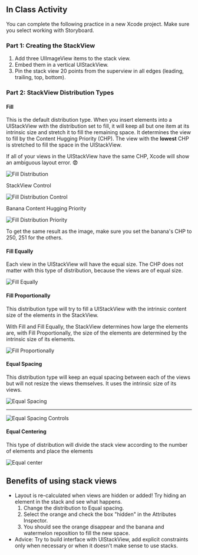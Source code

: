 ## In Class Activity

You can complete the following practice in a new Xcode project. Make sure you select working with Storyboard.

### Part 1: Creating the StackView

1. Add three UIImageView items to the stack view.
1. Embed them in a vertical UIStackView.
1. Pin the stack view 20 points from the superview in all edges (leading, trailing, top, bottom).

### Part 2: StackView Distribution Types

#### Fill

This is the default distribution type.
When you insert elements into a UIStackView with the distribution set to fill, it will keep all but one item at its intrinsic size and stretch it to fill the remaining space.
It determines the view to fill by the Content Hugging Priority (CHP). The view with the **lowest** CHP is stretched to fill the space in the UIStackView.

If all of your views in the UIStackView have the same CHP, Xcode will show an ambiguous layout error. 😨

![Fill Distribution](assets/fill-dist.png)

StackView Control

![Fill Distribution Control](assets/fill-dist-control.png)


Banana Content Hugging Priority

![Fill Distribution Priority](assets/fill-dist-priority.png)

To get the same result as the image, make sure you set the banana's CHP to 250, 251 for the others.

#### Fill Equally

Each view in the UIStackView will have the equal size. The CHP does not matter with this type of distribution, because the views are of equal size.

![Fill Equally](assets/fill-equally-dist.png)

#### Fill Proportionally

This distribution type will try to fill a UIStackView with the intrinsic content size of the elements in the StackView.

With Fill and Fill Equally, the StackView determines how large the elements are, with Fill Proportionally, the size of the elements are determined by the intrinsic size of its elements.

![Fill Proportionally](assets/fill-prop-dist.png)

#### Equal Spacing

This distribution type will keep an equal spacing between each of the views but will not resize the views themselves.
It uses the intrinsic size of its views.

![Equal Spacing](assets/equal-spacing.png)

- --

![Equal Spacing Controls](assets/equal-spacing-controls.png)


#### Equal Centering

This type of distribution will divide the stack view according to the number of elements and place the elements

![Equal center](assets/equal-center.png)

## Benefits of using stack views

- Layout is re-calculated when views are hidden or added! Try hiding an element in the stack and see what happens.
  1. Change the distribution to Equal spacing.
  2. Select the orange and check the box "hidden" in the Attributes Inspector.
  3. You should see the orange disappear and the banana and watermelon reposition to fill the new space.
- Advice: Try to build interface with UIStackView, add explicit constraints only when necessary or when it doesn't make sense to use stacks.
